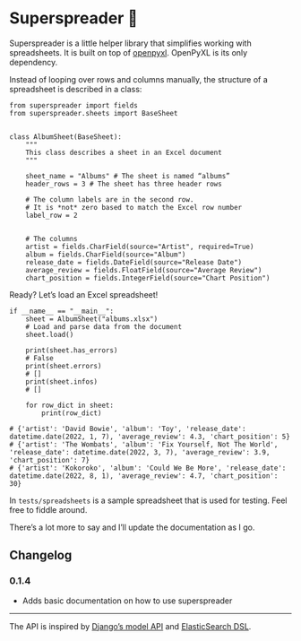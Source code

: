 # Superspreader 🦠

Superspreader is a little helper library that simplifies working with spreadsheets.
It is built on top of [openpyxl](https://openpyxl.readthedocs.io/en/stable/).
OpenPyXL is its only dependency.

Instead of looping over rows and columns manually, the structure of a spreadsheet 
is described in a class:

```
from superspreader import fields
from superspreader.sheets import BaseSheet


class AlbumSheet(BaseSheet):
    """
    This class describes a sheet in an Excel document
    """
    
    sheet_name = "Albums" # The sheet is named “albums”
    header_rows = 3 # The sheet has three header rows
    
    # The column labels are in the second row.
    # It is *not* zero based to match the Excel row number
    label_row = 2
    

    # The columns
    artist = fields.CharField(source="Artist", required=True)
    album = fields.CharField(source="Album")
    release_date = fields.DateField(source="Release Date")
    average_review = fields.FloatField(source="Average Review")
    chart_position = fields.IntegerField(source="Chart Position")
```

Ready? Let’s load an Excel spreadsheet!

```
if __name__ == "__main__":
    sheet = AlbumSheet("albums.xlsx")
    # Load and parse data from the document
    sheet.load()
    
    print(sheet.has_errors)
    # False
    print(sheet.errors)
    # []
    print(sheet.infos)
    # []
    
    for row_dict in sheet:
        print(row_dict)
        
# {'artist': 'David Bowie', 'album': 'Toy', 'release_date': datetime.date(2022, 1, 7), 'average_review': 4.3, 'chart_position': 5}
# {'artist': 'The Wombats', 'album': 'Fix Yourself, Not The World', 'release_date': datetime.date(2022, 3, 7), 'average_review': 3.9, 'chart_position': 7}
# {'artist': 'Kokoroko', 'album': 'Could We Be More', 'release_date': datetime.date(2022, 8, 1), 'average_review': 4.7, 'chart_position': 30}   
```

In `tests/spreadsheets` is a sample spreadsheet that is used for testing. Feel free to fiddle around.

There’s a lot more to say and I’ll update the documentation as I go.

## Changelog

### 0.1.4

* Adds basic documentation on how to use superspreader

---
The API is inspired by [Django’s model API](https://docs.djangoproject.com/en/dev/ref/models/) and [ElasticSearch DSL](https://elasticsearch-dsl.readthedocs.io/en/latest/persistence.html#document).


